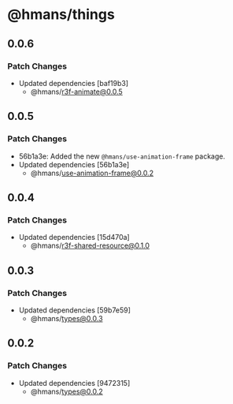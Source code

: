 # @hmans/things

## 0.0.6

### Patch Changes

- Updated dependencies [baf19b3]
  - @hmans/r3f-animate@0.0.5

## 0.0.5

### Patch Changes

- 56b1a3e: Added the new `@hmans/use-animation-frame` package.
- Updated dependencies [56b1a3e]
  - @hmans/use-animation-frame@0.0.2

## 0.0.4

### Patch Changes

- Updated dependencies [15d470a]
  - @hmans/r3f-shared-resource@0.1.0

## 0.0.3

### Patch Changes

- Updated dependencies [59b7e59]
  - @hmans/types@0.0.3

## 0.0.2

### Patch Changes

- Updated dependencies [9472315]
  - @hmans/types@0.0.2
